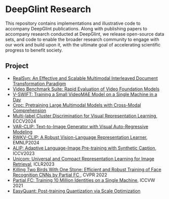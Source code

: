 # DeepGlint Research 
This repository contains implementations and illustrative code to accompany DeepGlint publications. Along with publishing papers to accompany research conducted at DeepGlint, we release open-source data sets, and code to enable the broader research community to engage with our work and build upon it, with the ultimate goal of accelerating scientific progress to benefit society. 


## Project
* [RealSyn: An Effective and Scalable Multimodal Interleaved Document Transformation Paradigm](https://github.com/deepglint/RealSyn)
* [Video Benchmark Suite: Rapid Evaluation of Video Foundation Models](https://github.com/deepglint/Video_Benchmark_Suite)
* [V-SWIFT: Training a Small VideoMAE Model on a Single Machine in a Day](https://github.com/deepglint/V-SWIFT)
* [Croc: Pretraining Large Multimodal Models with Cross-Modal Comprehension](https://github.com/deepglint/Croc)
* [Multi-label Cluster Discrimination for Visual Representation Learning](https://github.com/deepglint/unicom), ECCV2024
* [VAR-CLIP: Text-to-Image Generator with Visual Auto-Regressive Modeling](https://github.com/daixiangzi/VAR-CLIP)
* [RWKV-CLIP: A Robust Vision-Language Representation Learner](https://github.com/deepglint/RWKV-CLIP), EMNLP2024
* [ALIP: Adaptive Language-Image Pre-training with Synthetic Caption](https://github.com/deepglint/ALIP), ICCV2023
* [Unicom: Universal and Compact Representation Learning for Image Retrieval](https://github.com/deepglint/unicom), ICLR2023
* [Killing Two Birds With One Stone: Efficient and Robust Training of Face Recognition CNNs by Partial FC ](https://github.com/deepinsight/insightface/tree/master/recognition/partial_fc), CVPR 2022
* [Partial FC: Training 10 Million Identities on a Single Machine](https://github.com/deepinsight/insightface/tree/master/recognition/partial_fc), ICCVW 2021
* [EasyQuant: Post-training Quantization via Scale Optimization](https://github.com/deepglint/EasyQuant)


<!--

**Here are some ideas to get you started:**

🙋‍♀️ A short introduction - what is your organization all about?
🌈 Contribution guidelines - how can the community get involved?
👩‍💻 Useful resources - where can the community find your docs? Is there anything else the community should know?
🍿 Fun facts - what does your team eat for breakfast?
🧙 Remember, you can do mighty things with the power of [Markdown](https://docs.github.com/github/writing-on-github/getting-started-with-writing-and-formatting-on-github/basic-writing-and-formatting-syntax)
-->

